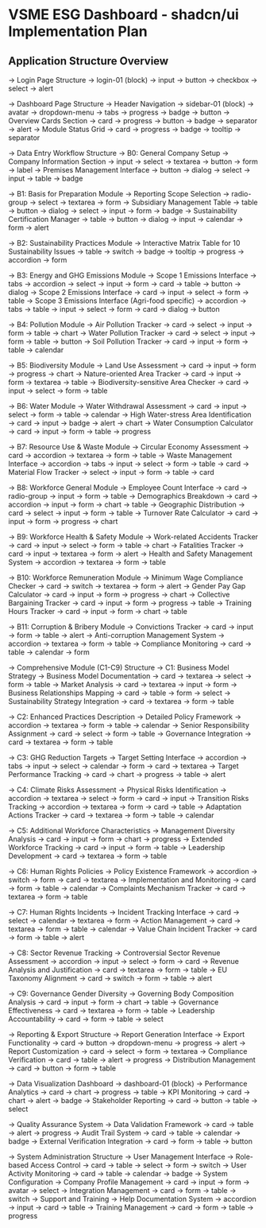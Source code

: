 # VSME ESG Dashboard - shadcn/ui Implementation Plan

## Application Structure Overview

→ Login Page Structure
  → login-01 (block)
  → input
  → button
  → checkbox
  → select
  → alert

→ Dashboard Page Structure
  → Header Navigation
    → sidebar-01 (block)
    → avatar
    → dropdown-menu
    → tabs
    → progress
    → badge
    → button
  → Overview Cards Section
    → card
    → progress
    → button
    → badge
    → separator
    → alert
  → Module Status Grid
    → card
    → progress
    → badge
    → tooltip
    → separator

→ Data Entry Workflow Structure
  → B0: General Company Setup
    → Company Information Section
      → input
      → select
      → textarea
      → button
      → form
      → label
    → Premises Management Interface
      → button
      → dialog
      → select
      → input
      → table
      → badge

  → B1: Basis for Preparation Module
    → Reporting Scope Selection
      → radio-group
      → select
      → textarea
      → form
    → Subsidiary Management Table
      → table
      → button
      → dialog
      → select
      → input
      → form
      → badge
    → Sustainability Certification Manager
      → table
      → button
      → dialog
      → input
      → calendar
      → form
      → alert

  → B2: Sustainability Practices Module
    → Interactive Matrix Table for 10 Sustainability Issues
      → table
      → switch
      → badge
      → tooltip
      → progress
      → accordion
      → form

  → B3: Energy and GHG Emissions Module
    → Scope 1 Emissions Interface
      → tabs
      → accordion
      → select
      → input
      → form
      → card
      → table
      → button
      → dialog
    → Scope 2 Emissions Interface
      → card
      → input
      → select
      → form
      → table
    → Scope 3 Emissions Interface (Agri-food specific)
      → accordion
      → tabs
      → table
      → input
      → select
      → form
      → card
      → dialog
      → button

  → B4: Pollution Module
    → Air Pollution Tracker
      → card
      → select
      → input
      → form
      → table
      → chart
    → Water Pollution Tracker
      → card
      → select
      → input
      → form
      → table
      → button
    → Soil Pollution Tracker
      → card
      → input
      → form
      → table
      → calendar

  → B5: Biodiversity Module
    → Land Use Assessment
      → card
      → input
      → form
      → progress
      → chart
    → Nature-oriented Area Tracker
      → card
      → input
      → form
      → textarea
      → table
    → Biodiversity-sensitive Area Checker
      → card
      → input
      → select
      → form
      → table

  → B6: Water Module
    → Water Withdrawal Assessment
      → card
      → input
      → select
      → form
      → table
      → calendar
    → High Water-stress Area Identification
      → card
      → input
      → badge
      → alert
      → chart
    → Water Consumption Calculator
      → card
      → input
      → form
      → table
      → progress

  → B7: Resource Use & Waste Module
    → Circular Economy Assessment
      → card
      → accordion
      → textarea
      → form
      → table
    → Waste Management Interface
      → accordion
      → tabs
      → input
      → select
      → form
      → table
      → card
    → Material Flow Tracker
      → select
      → input
      → form
      → table
      → card

  → B8: Workforce General Module
    → Employee Count Interface
      → card
      → radio-group
      → input
      → form
      → table
    → Demographics Breakdown
      → card
      → accordion
      → input
      → form
      → chart
      → table
    → Geographic Distribution
      → card
      → select
      → input
      → form
      → table
    → Turnover Rate Calculator
      → card
      → input
      → form
      → progress
      → chart

  → B9: Workforce Health & Safety Module
    → Work-related Accidents Tracker
      → card
      → input
      → select
      → form
      → table
      → chart
    → Fatalities Tracker
      → card
      → input
      → textarea
      → form
      → alert
    → Health and Safety Management System
      → accordion
      → textarea
      → form
      → table

  → B10: Workforce Remuneration Module
    → Minimum Wage Compliance Checker
      → card
      → switch
      → textarea
      → form
      → alert
    → Gender Pay Gap Calculator
      → card
      → input
      → form
      → progress
      → chart
    → Collective Bargaining Tracker
      → card
      → input
      → form
      → progress
      → table
    → Training Hours Tracker
      → card
      → input
      → form
      → chart
      → table

  → B11: Corruption & Bribery Module
    → Convictions Tracker
      → card
      → input
      → form
      → table
      → alert
    → Anti-corruption Management System
      → accordion
      → textarea
      → form
      → table
    → Compliance Monitoring
      → card
      → table
      → calendar
      → form

→ Comprehensive Module (C1-C9) Structure
  → C1: Business Model Strategy
    → Business Model Documentation
      → card
      → textarea
      → select
      → form
      → table
    → Market Analysis
      → card
      → textarea
      → input
      → form
    → Business Relationships Mapping
      → card
      → table
      → form
      → select
    → Sustainability Strategy Integration
      → card
      → textarea
      → form
      → table

  → C2: Enhanced Practices Description
    → Detailed Policy Framework
      → accordion
      → textarea
      → form
      → table
      → calendar
    → Senior Responsibility Assignment
      → card
      → select
      → form
      → table
    → Governance Integration
      → card
      → textarea
      → form
      → table

  → C3: GHG Reduction Targets
    → Target Setting Interface
      → accordion
      → tabs
      → input
      → select
      → calendar
      → form
      → card
      → textarea
    → Target Performance Tracking
      → card
      → chart
      → progress
      → table
      → alert

  → C4: Climate Risks Assessment
    → Physical Risks Identification
      → accordion
      → textarea
      → select
      → form
      → card
      → input
    → Transition Risks Tracking
      → accordion
      → textarea
      → form
      → card
      → table
    → Adaptation Actions Tracker
      → card
      → textarea
      → form
      → table
      → calendar

  → C5: Additional Workforce Characteristics
    → Management Diversity Analysis
      → card
      → input
      → form
      → chart
      → progress
    → Extended Workforce Tracking
      → card
      → input
      → form
      → table
    → Leadership Development
      → card
      → textarea
      → form
      → table

  → C6: Human Rights Policies
    → Policy Existence Framework
      → accordion
      → switch
      → form
      → card
      → textarea
    → Implementation and Monitoring
      → card
      → form
      → table
      → calendar
    → Complaints Mechanism Tracker
      → card
      → textarea
      → form
      → table

  → C7: Human Rights Incidents
    → Incident Tracking Interface
      → card
      → select
      → calendar
      → textarea
      → form
    → Action Management
      → card
      → textarea
      → form
      → table
      → calendar
    → Value Chain Incident Tracker
      → card
      → form
      → table
      → alert

  → C8: Sector Revenue Tracking
    → Controversial Sector Revenue Assessment
      → accordion
      → input
      → select
      → form
      → card
    → Revenue Analysis and Justification
      → card
      → textarea
      → form
      → table
    → EU Taxonomy Alignment
      → card
      → switch
      → form
      → table
      → alert

  → C9: Governance Gender Diversity
    → Governing Body Composition Analysis
      → card
      → input
      → form
      → chart
      → table
    → Governance Effectiveness
      → card
      → textarea
      → form
      → table
    → Leadership Accountability
      → card
      → form
      → table
      → select

→ Reporting & Export Structure
  → Report Generation Interface
    → Export Functionality
      → card
      → button
      → dropdown-menu
      → progress
      → alert
    → Report Customization
      → card
      → select
      → form
      → textarea
    → Compliance Verification
      → card
      → table
      → alert
      → progress
    → Distribution Management
      → card
      → button
      → form
      → table

  → Data Visualization Dashboard
    → dashboard-01 (block)
    → Performance Analytics
      → card
      → chart
      → progress
      → table
    → KPI Monitoring
      → card
      → chart
      → alert
      → badge
    → Stakeholder Reporting
      → card
      → button
      → table
      → select

  → Quality Assurance System
    → Data Validation Framework
      → card
      → table
      → alert
      → progress
    → Audit Trail System
      → card
      → table
      → calendar
      → badge
    → External Verification Integration
      → card
      → form
      → table
      → button

→ System Administration Structure
  → User Management Interface
    → Role-based Access Control
      → card
      → table
      → select
      → form
      → switch
    → User Activity Monitoring
      → card
      → table
      → calendar
      → badge
  → System Configuration
    → Company Profile Management
      → card
      → input
      → form
      → avatar
      → select
    → Integration Management
      → card
      → form
      → table
      → switch
  → Support and Training
    → Help Documentation System
      → accordion
      → input
      → card
      → table
    → Training Management
      → card
      → form
      → table
      → progress